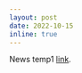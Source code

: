 ```yaml
---
layout: post
date: 2022-10-15
inline: true
---
```

News temp1 <a href="https://www.amazon.science/research-awards/program-updates/fall-2021-and-winter-2022-amazon-research-awards-recipients-announced">link</a>.
